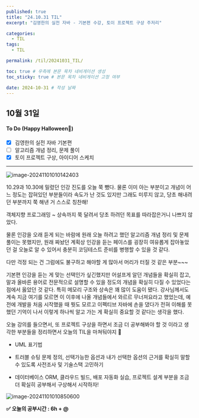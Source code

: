 ```yaml
---
published: true
title: "24.10.31 TIL"
excerpt: "김영한의 실전 자바 - 기본편 수강, 토이 프로젝트 구상 주저리"

categories:
  - TIL
tags:
  - TIL

permalink: /til/20241031_TIL/

toc: true # 우측에 본문 목차 네비게이션 생성
toc_sticky: true # 본문 목차 네비게이션 고정 여부

date: 2024-10-31 # 작성 날짜
---
```

## 10월 31일 

#### To Do (Happy Halloween🎃)
- [x] 김영한의 실전 자바 기본편 
- [ ] 알고리즘 개념 정리, 문제 풀이
- [x] 토이 프로젝트 구상, 아이디어 스케치

---

![image-20241101010142403]({{site.url}}/images/2024-10-31-20241031TIL/image-20241101010142403.png)

10.29과 10.30에 밀렸던 인강 진도를 오늘 쭉 뺐다. 물론 이미 아는 부분이고 개념이 어느 정도는 잡혀있던 부분들이라 속도가 난 것도 있지만 그래도 미루지 않고, 당초 해내려던 부분까지 쭉 해낸 거 스스로 칭찬해! 

객체지향 프로그래밍 ~ 상속까지 쭉 달려서 당초 하려던 목표를 따라잡은거니 나쁘지 않았다. 

물론 인강을 오래 듣게 되는 바람에 원래 오늘 하려고 했던 알고리즘 개념 정리 및 문제 풀이는 못했지만, 원래 짜놨던 계획상 인강을 듣는 페이스를 굉장히 여유롭게 잡아놓았던 걸 오늘로 알 수 있어서 충분히 코딩테스트 준비를 병행할 수 있을 것 같다. 

다만 걱정 되는 건 그럼에도 불구하고 해야할 게 많아서 머리가 터질 것 같은 부분~~~

기본편 인강을 듣는 게 맞는 선택인가 싶긴했지만 어설프게 알던 개념들을 확실히 잡고, 말과 올바른 용어로 전문적으로 설명할 수 있을 정도의 개념을 확실히 다질 수 있었다는 점에서 옳았던 것 같다. 특히 메모리 구조와 상속은 꽤 많이 도움이 됐다. 강사님께서도 계속 지금 여기를 모르면 이 이후에 나올 개념들에서 와르르 무너져요라고 했었는데, 예전에 개발을 처음 시작했을 때 뭣도 모르고 이펙티브 자바에 손을 댔다가 전혀 이해를 못했던 기억이 나서 이렇게 하나씩 알고 가는 게 확실히 중요할 것 같다는 생각을 했다. 

오늘 강의를 들으면서, 또 프로젝트 구상을 하면서 조금 더 공부해봐야 할 것 이라고 생각한 부분들을 정리하면서 오늘의 TIL을 마쳐둬야지 👻 

- UML 표기법

- 트러블 슈팅 문제 정의, 선택가능한 옵션과 내가 선택한 옵션의 근거를 확실히 말할 수 있도록 사전조사 및 기술스택 고민하기

- 데이터베이스 ORM, 클라우드 빌드, 배포 자동화 실습,  프로젝트 설계 부분을 조금 더 확실히 공부해서 구상해서 시작하자!

  

![image-20241101010850600]({{site.url}}/images/2024-10-31-20241031TIL/image-20241101010850600.png)

**✅ 오늘의 공부시간 : 6h + @**
